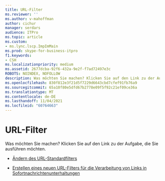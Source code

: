 ```yaml
---
title: URL-Filter
ms.reviewer: ''
ms.author: v-mahoffman
author: cichur
manager: serdars
audience: ITPro
ms.topic: article
ms.custom:
- ms.lync.lscp.ImpImMain
ms.prod: skype-for-business-itpro
f1.keywords:
- CSH
ms.localizationpriority: medium
ms.assetid: 2677dcba-92f6-432a-9e2f-f7ad72497e3c
ROBOTS: NOINDEX, NOFOLLOW
description: Was möchten Sie machen? Klicken Sie auf den Link zu der Aufgabe, die Sie ausführen möchten.
ms.openlocfilehash: 830f812e3f21d5f7229d6643cbd7cfef91fb76a9
ms.sourcegitcommit: 65a10f80e5dfd67b2778e09f5f92c21ef09ce36a
ms.translationtype: MT
ms.contentlocale: de-DE
ms.lasthandoff: 11/04/2021
ms.locfileid: "60764663"
---
```

# <a name="url-filter"></a>URL-Filter

Was möchten Sie machen? Klicken Sie auf den Link zu der Aufgabe, die Sie ausführen möchten.

- [Ändern des URL-Standardfilters](/previous-versions/office/lync-server-2013/lync-server-2013-modify-the-default-url-filter)

- [Erstellen eines neuen URL-Filters für die Verarbeitung von Links in Sofortnachrichtenunterhaltungen](/previous-versions/office/lync-server-2013/lync-server-2013-create-a-new-url-filter-to-handle-hyperlinks-in-im-conversations)